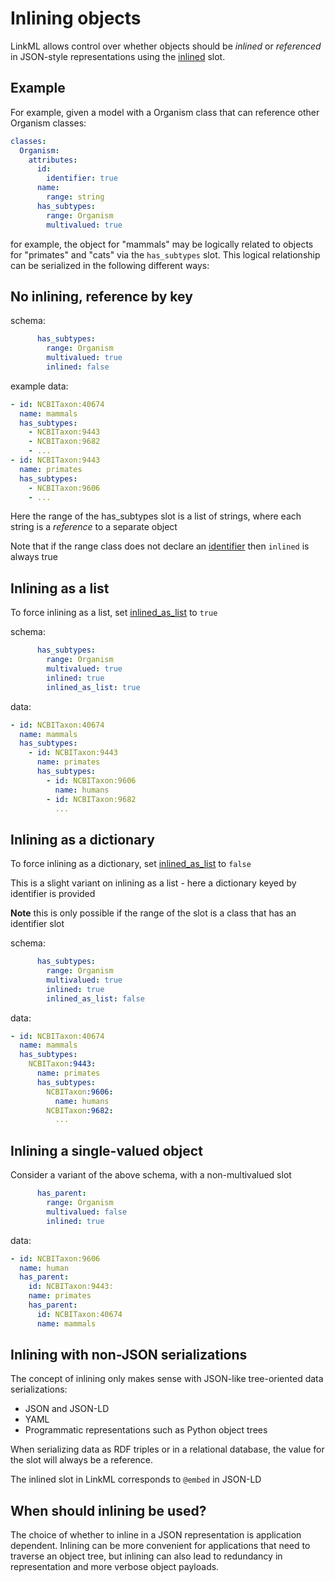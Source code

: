 # Inlining objects

LinkML allows control over whether objects should be *inlined* or *referenced* in JSON-style representations using the [inlined](https://w3id.org/linkml/inlined) slot.

## Example

For example, given a model with a Organism class that can reference other Organism classes:

```yaml
classes:
  Organism:
    attributes:
      id:
        identifier: true
      name:
        range: string
      has_subtypes:
        range: Organism
        multivalued: true
```

for example, the object for "mammals" may be logically related to objects for "primates" and "cats" via the `has_subtypes` slot. This logical relationship can be serialized in the following different ways:

## No inlining, reference by key

schema:

```yaml
      has_subtypes:
        range: Organism
        multivalued: true
        inlined: false
```

example data:

```yaml
- id: NCBITaxon:40674
  name: mammals
  has_subtypes:
    - NCBITaxon:9443
    - NCBITaxon:9682
    - ...
- id: NCBITaxon:9443
  name: primates
  has_subtypes:
    - NCBITaxon:9606
    - ...
```

Here the range of the has_subtypes slot is a list of strings, where each string is a *reference* to a separate object

Note that if the range class does not declare an [identifier](https://w3id.org/linkml/identifier) then `inlined` is always true

## Inlining as a list

To force inlining as a list, set [inlined_as_list](https://w3id.org/linkml/inlined_as_list) to `true`

schema:

```yaml
      has_subtypes:
        range: Organism
        multivalued: true
        inlined: true
        inlined_as_list: true
```

data:

```yaml
- id: NCBITaxon:40674
  name: mammals
  has_subtypes:
    - id: NCBITaxon:9443
      name: primates
      has_subtypes:
        - id: NCBITaxon:9606
          name: humans
        - id: NCBITaxon:9682
          ...
```

## Inlining as a dictionary

To force inlining as a dictionary, set [inlined_as_list](https://w3id.org/linkml/inlined_as_list) to `false`

This is a slight variant on inlining as a list - here a dictionary keyed by identifier is provided

**Note** this is only possible if the range of the slot is a class that has an identifier slot

schema:

```yaml
      has_subtypes:
        range: Organism
        multivalued: true
        inlined: true
        inlined_as_list: false
```

data:


```yaml
- id: NCBITaxon:40674
  name: mammals
  has_subtypes:
    NCBITaxon:9443:
      name: primates
      has_subtypes:
        NCBITaxon:9606:
          name: humans
        NCBITaxon:9682:
          ...

```

## Inlining a single-valued object

Consider a variant of the above schema, with a non-multivalued slot

```yaml
      has_parent:
        range: Organism
        multivalued: false
        inlined: true
```

data:


```yaml
- id: NCBITaxon:9606
  name: human
  has_parent:
    id: NCBITaxon:9443:
    name: primates
    has_parent:
      id: NCBITaxon:40674
      name: mammals

```


## Inlining with non-JSON serializations

The concept of inlining only makes sense with JSON-like tree-oriented data serializations:

 * JSON and JSON-LD
 * YAML
 * Programmatic representations such as Python object trees

When serializing data as RDF triples or in a relational database, the value for the slot will always be a reference.

The inlined slot in LinkML corresponds to `@embed` in JSON-LD

## When should inlining be used?

The choice of whether to inline in a JSON representation is application dependent. Inlining can be more convenient for applications that need to traverse an object tree, but inlining can also lead to redundancy in representation and more verbose object payloads.
